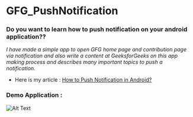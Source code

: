 # GFG_PushNotification

### Do you want to learn how to push notification on your android application??
*I have made a simple app to open GFG home page and contribution page via notification and also write a content at GeeksforGeeks on this app making process and describes many important topics to push a notification.*

* Here is my article : [How to Push Notification in Android?](https://www.geeksforgeeks.org/how-to-push-notification-in-android/)

### Demo Application :
![Alt Text](https://media.giphy.com/media/NK3pj4EEjx5LDX8FG7/giphy.gif)
